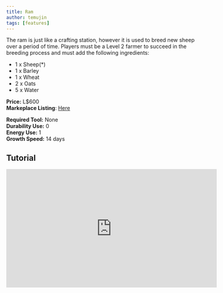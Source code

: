 ```yaml
---
title: Ram
author: temujin
tags: [features]
---
```

The ram is just like a crafting station, however it is used to breed new sheep over a period of time. Players must be a Level 2 farmer to succeed in the breeding process and must add the following ingredients:
- 1 x Sheep(*)
- 1 x Barley
- 1 x Wheat
- 2 x Oats
- 5 x Water

**Price:** L$600<br>
**Markeplace Listing**: [Here](https://marketplace.secondlife.com/p/SLC-Farmables-Ram/23005668)<br>

**Required Tool:** None<br>
**Durability Use:** 0<br>
**Energy Use:** 1<br>
**Growth Speed:** 14 days

## Tutorial
<iframe width="560" height="315" src="https://www.youtube.com/embed/4nBN4kFTJdQ" title="YouTube video player" frameborder="0" allow="accelerometer; autoplay; clipboard-write; encrypted-media; gyroscope; picture-in-picture" allowfullscreen></iframe>
